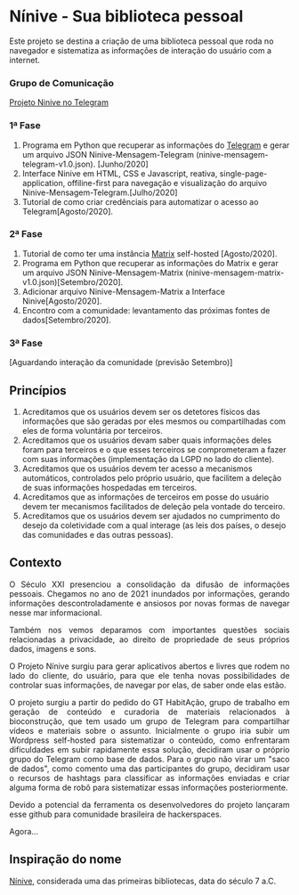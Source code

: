 # Nínive - Sua biblioteca pessoal

Este projeto se destina a criação de uma biblioteca pessoal que roda no navegador e sistematiza as informações de interação do usuário com a internet.

### Grupo de Comunicação
<a href="https://t.me/projeto_ninive">Projeto Ninive no Telegram</a>

### 1ª Fase
1. Programa em Python que recuperar as informações do <a href="https://core.telegram.org/">Telegram</a> e gerar um arquivo JSON Ninive-Mensagem-Telegram (ninive-mensagem-telegram-v1.0.json). [Junho/2020]
2. Interface Ninive em HTML, CSS e Javascript, reativa, single-page-application, offiline-first para navegação e visualização do arquivo Ninive-Mensagem-Telegram.[Julho/2020]
3. Tutorial de como criar credênciais para automatizar o acesso ao Telegram[Agosto/2020].

### 2ª Fase
1. Tutorial de como ter uma instância <a href="https://matrix.org/">Matrix</a> self-hosted [Agosto/2020].
2. Programa em Python que recuperar as informações do Matrix e gerar um arquivo JSON Ninive-Mensagem-Matrix (ninive-mensagem-matrix-v1.0.json)[Setembro/2020].
3. Adicionar arquivo Ninive-Mensagem-Matrix a Interface Ninive[Agosto/2020].
4. Encontro com a comunidade: levantamento das próximas fontes de dados[Setembro/2020].

### 3ª Fase
[Aguardando interação da comunidade (previsão Setembro)]

## Princípios

1. Acreditamos que os usuários devem ser os detetores físicos das informações que são geradas por eles mesmos ou compartilhadas com eles de forma voluntária por terceiros.
2. Acreditamos que os usuários devam saber quais informações deles foram para terceiros e o que esses terceiros se comprometeram a fazer com suas informações (implementação da LGPD no lado do cliente).
3. Acreditamos que os usuários devem ter acesso a mecanismos automáticos, controlados pelo próprio usuário, que facilitem a deleção de suas informações hospedadas em terceiros.
4. Acreditamos que as informações de terceiros em posse do usuário devem ter mecanismos facilitados de deleção pela vontade do terceiro.
5. Acreditamos que os usuários devem ser ajudados no cumprimento do desejo da coletividade com a qual interage (as leis dos países, o desejo das comunidades e das outras pessoas).

## Contexto

<p align="justify">O Século XXI presenciou a consolidação da difusão de informações pessoais. Chegamos no ano de 2021 inundados por informações, gerando informações descontroladamente e ansiosos por novas formas de navegar nesse mar informacional. 
<p align="justify">Também nos vemos deparamos com importantes questões sociais relacionadas a privacidade, ao direito de propriedade de seus próprios dados, imagens e sons.
<p align="justify">O Projeto Nínive surgiu para gerar aplicativos abertos e livres que rodem no lado do cliente, do usuário, para que ele tenha novas possibilidades de controlar suas informações, de navegar por elas, de saber onde elas estão.
<p align="justify">O projeto surgiu a partir do pedido do GT HabitAção, grupo de trabalho em geração de conteúdo e curadoria de materiais relacionados à bioconstrução, que tem usado um grupo de Telegram para compartilhar vídeos e materiais sobre o assunto. Inicialmente o grupo iria subir um Wordpress self-hosted para sistematizar o conteúdo, como enfrentaram dificuldades em subir rapidamente essa solução, decidiram usar o próprio grupo do Telegram como base de dados. Para o grupo não virar um "saco de dados", como comento uma das participantes do grupo, decidiram usar o recursos de hashtags para classificar as informações enviadas e criar alguma forma de robô para sistematizar essas informações posteriormente.
<p align="justify">Devido a potencial da ferramenta os desenvolvedores do projeto lançaram esse github para comunidade brasileira de hackerspaces.

Agora...

  
## Inspiração do nome
<p><a href="https://pt.wikipedia.org/wiki/N%C3%ADnive">Nínive</a>, considerada uma das primeiras bibliotecas, data do século 7 a.C.
  
